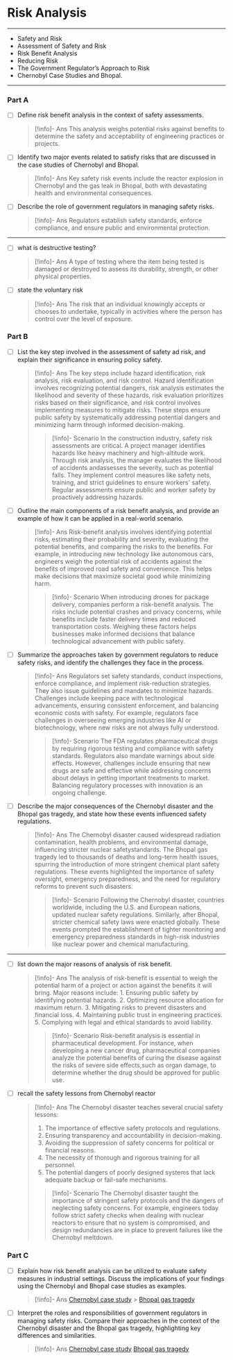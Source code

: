 # Risk Analysis

---

- Safety and Risk
- Assessment of Safety and Risk
- Risk Benefit Analysis
- Reducing Risk
- The Government Regulator’s Approach to Risk
- Chernobyl Case Studies and Bhopal.

---

### Part A

- [ ] Define risk benefit analysis in the context of safety assessments.
  > [!info]- Ans
  > This analysis weighs potential risks against benefits to determine the safety and acceptability of engineering practices or projects.
- [ ] Identify two major events related to satisfy risks that are discussed in the case studies of Chernobyl and Bhopal.
  > [!info]- Ans
  > Key safety risk events include the reactor explosion in Chernobyl and the gas leak in Bhopal, both with devastating health and environmental consequences.
- [ ] Describe the role of government regulators in managing safety risks.
  > [!info]- Ans
  > Regulators establish safety standards, enforce compliance, and ensure public and environmental protection.

---

- [ ] what is destructive testing?
  > [!info]- Ans
  > A type of testing where the item being tested is damaged or destroyed to assess its durability, strength, or other physical properties.
- [ ] state the voluntary risk
  > [!info]- Ans
  > The risk that an individual knowingly accepts or chooses to undertake, typically in activities where the person has control over the level of exposure.

### Part B

- [ ] List the key step involved in the assessment of safety ad risk, and explain their significance in ensuring policy safety.
  > [!info]- Ans
  > The key steps include hazard identification, risk analysis, risk evaluation, and risk control. Hazard identification involves recognizing potential dangers, risk analysis estimates the likelihood and severity of these hazards, risk evaluation prioritizes risks based on their significance, and risk control involves implementing measures to mitigate risks. These steps ensure public safety by systematically addressing potential dangers and minimizing harm through informed decision-making.
  >
  > > [!info]- Scenario
  > > In the construction industry, safety risk assessments are critical. A project manager identifies hazards like heavy machinery and high-altitude work. Through risk analysis, the manager evaluates the likelihood of accidents andassesses the severity, such as potential falls. They implement control measures like safety nets, training, and strict guidelines to ensure workers' safety. Regular assessments ensure public and worker safety by proactively addressing hazards.
- [ ] Outline the main components of a risk benefit analysis, and provide an example of how it can be applied in a real-world scenario.
  > [!info]- Ans
  > Risk-benefit analysis involves identifying potential risks, estimating their probability and severity, evaluating the potential benefits, and comparing the risks to the benefits. For example, in introducing new technology like autonomous cars, engineers weigh the potential risk of accidents against the benefits of improved road safety and convenience. This helps make decisions that maximize societal good while minimizing harm.
  >
  > > [!info]- Scenario
  > > When introducing drones for package delivery, companies perform a risk-benefit analysis. The risks include potential crashes and privacy concerns, while benefits include faster delivery times and reduced transportation costs. Weighing these factors helps businesses make informed decisions that balance technological advancement with public safety.
- [ ] Summarize the approaches taken by government regulators to reduce safety risks, and identify the challenges they face in the process.
  > [!info]- Ans
  > Regulators set safety standards, conduct inspections, enforce compliance, and implement risk-reduction strategies. They also issue guidelines and mandates to minimize hazards. Challenges include keeping pace with technological advancements, ensuring consistent enforcement, and balancing economic costs with safety. For example, regulators face challenges in overseeing emerging industries like AI or biotechnology, where new risks are not always fully understood.
  >
  > > [!info]- Scenario
  > > The FDA regulates pharmaceutical drugs by requiring rigorous testing and compliance with safety standards. Regulators also mandate warnings about side effects. However, challenges include ensuring that new drugs are safe and effective while addressing concerns about delays in getting important treatments to market. Balancing regulatory processes with innovation is an ongoing challenge.
- [ ] Describe the major consequences of the Chernobyl disaster and the Bhopal gas tragedy, and state how these events influenced safety regulations.
  > [!info]- Ans
  > The Chernobyl disaster caused widespread radiation contamination, health problems, and environmental damage, influencing stricter nuclear safetystandards. The Bhopal gas tragedy led to thousands of deaths and long-term health issues, spurring the introduction of more stringent chemical plant safety regulations. These events highlighted the importance of safety oversight, emergency preparedness, and the need for regulatory reforms to prevent such disasters.
  >
  > > [!info]- Scenario
  > > Following the Chernobyl disaster, countries worldwide, including the U.S. and European nations, updated nuclear safety regulations. Similarly, after Bhopal, stricter chemical safety laws were enacted globally. These events prompted the establishment of tighter monitoring and emergency preparedness standards in high-risk industries like nuclear power and chemical manufacturing.

---

- [ ] list down the major reasons of analysis of risk benefit.
  > [!info]- Ans
  > The analysis of risk-benefit is essential to weigh the potential harm of a project or action against the benefits it will bring. Major reasons include: 1. Ensuring public safety by identifying potential hazards. 2. Optimizing resource allocation for maximum return. 3. Mitigating risks to prevent disasters and financial loss. 4. Maintaining public trust in engineering practices. 5. Complying with legal and ethical standards to avoid liability.
  >
  > > [!info]- Scenario
  > > Risk-benefit analysis is essential in pharmaceutical development. For instance, when developing a new cancer drug, pharmaceutical companies analyze the potential benefits of curing the disease against the risks of severe side effects,such as organ damage, to determine whether the drug should be approved for public use.
- [ ] recall the safety lessons from Chernobyl reactor
  > [!info]- Ans
  > The Chernobyl disaster teaches several crucial safety lessons:
  >
  > 1.  The importance of effective safety protocols and regulations.
  > 2.  Ensuring transparency and accountability in decision-making.
  > 3.  Avoiding the suppression of safety concerns for political or financial reasons.
  > 4.  The necessity of thorough and rigorous training for all personnel.
  > 5.  The potential dangers of poorly designed systems that lack adequate backup or fail-safe mechanisms.
  >
  > > [!info]- Scenario
  > > The Chernobyl disaster taught the importance of stringent safety protocols and the dangers of neglecting safety concerns. For example, engineers today follow strict safety checks when dealing with nuclear reactors to ensure that no system is compromised, and design redundancies are in place to prevent failures like the Chernobyl meltdown.

### Part C

- [ ] Explain how risk benefit analysis can be utilized to evaluate safety measures in industrial settings. Discuss the implications of your findings using the Chernobyl and Bhopal case studies as examples.
  > [!info]- Ans
  > [Chernobyl case study](https://www.tutorialspoint.com/engineering_ethics/engineering_ethics_chernobyls_case_study.htm) > [Bhopal gas tragedy](https://www.tutorialspoint.com/engineering_ethics/engineering_ethics_bhopals_gas_tragedy.htm)
- [ ] Interpret the roles and responsibilities of government regulators in managing safety risks. Compare their approaches in the context of the Chernobyl disaster and the Bhopal gas tragedy, highlighting key differences and similarities.
  > [!info]- Ans
  > [Chernobyl case study](https://www.tutorialspoint.com/engineering_ethics/engineering_ethics_chernobyls_case_study.htm) 
  > [Bhopal gas tragedy](https://www.tutorialspoint.com/engineering_ethics/engineering_ethics_bhopals_gas_tragedy.htm)
